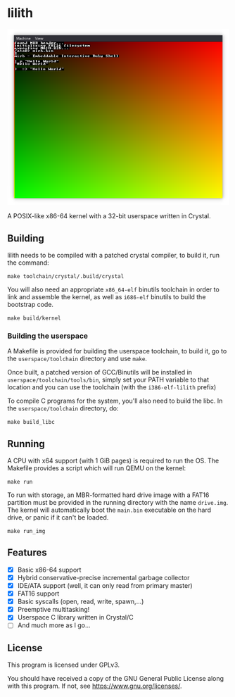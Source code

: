 # lilith

<p align="center">
<img src="./img/screenshot.png" alt="screenshot of lilith"/>
</p>

A POSIX-like x86-64 kernel with a 32-bit userspace written in Crystal.

## Building

lilith needs to be compiled with a patched crystal compiler, to build it, run the command:

```
make toolchain/crystal/.build/crystal
```

You will also need an appropriate `x86_64-elf` binutils toolchain in order to link and assemble the kernel, as well as `i686-elf` binutils to build the bootstrap code.

```
make build/kernel
```

### Building the userspace

A Makefile is provided for building the userspace toolchain, to build it, go to the `userspace/toolchain` directory and use `make`.

Once built, a patched version of GCC/Binutils will be installed in `userspace/toolchain/tools/bin`, simply set your PATH variable to that location and you can use the toolchain (with the `i386-elf-lilith` prefix)

To compile C programs for the system, you'll also need to build the libc. In the `userspace/toolchain` directory, do:

```
make build_libc
```

## Running

A CPU with x64 support (with 1 GiB pages) is required to run the OS. The Makefile provides a script which will run QEMU on the kernel:

```
make run
```

To run with storage, an MBR-formatted hard drive image with a FAT16 partition must be provided in the running directory with the name `drive.img`. The kernel will automatically boot the `main.bin` executable on the hard drive, or panic if it can't be loaded.

```
make run_img
```

## Features

* [x] Basic x86-64 support
* [x] Hybrid conservative-precise incremental garbage collector
* [x] IDE/ATA support (well, it can only read from primary master)
* [x] FAT16 support
* [x] Basic syscalls (open, read, write, spawn,...)
* [x] Preemptive multitasking!
* [x] Userspace C library written in Crystal/C
* [ ] And much more as I go...

## License

This program is licensed under GPLv3.

You should have received a copy of the GNU General Public License
along with this program.  If not, see https://www.gnu.org/licenses/.
